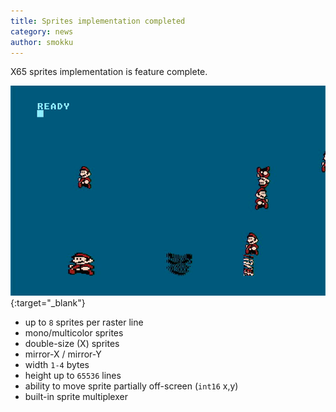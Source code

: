 ```yaml
---
title: Sprites implementation completed
category: news
author: smokku
---
```


X65 sprites implementation is feature complete.

[![Sprites complete demo](/media/2024-11-25_sprites-complete.jpg)](https://youtu.be/OxC67a-M2HI){:target="_blank"}

- up to `8` sprites per raster line
- mono/multicolor sprites
- double-size (X) sprites
- mirror-X / mirror-Y
- width `1-4` bytes
- height up to `65536` lines
- ability to move sprite partially off-screen (`int16` x,y)
- built-in sprite multiplexer

